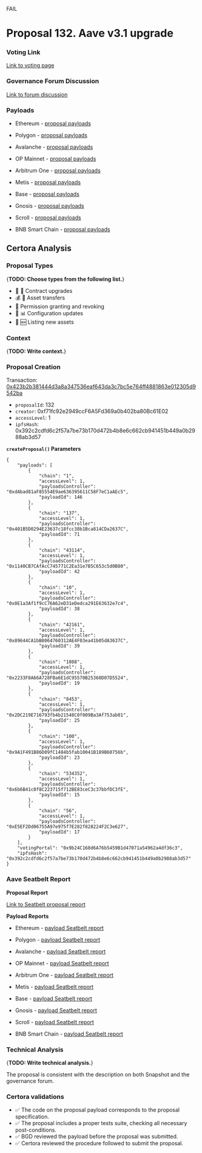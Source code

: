 FAIL
# Proposal 132. Aave v3.1 upgrade

### Voting Link
[Link to voting page](https://vote.onaave.com/proposal/?proposalId=132)

### Governance Forum Discussion
[Link to forum discussion](https://governance.aave.com/t/bgd-aave-v3-1-and-aave-origin/17305)

### Payloads

* Ethereum - [proposal payloads](https://etherscan.io/address/0x3bf13188225532Dbd685E2c61b78764F97082D7C)

* Polygon - [proposal payloads](https://polygonscan.com/address/0xA90ea303522c0df5028687aF2aD6D9231325Abe1)

* Avalanche - [proposal payloads](https://snowtrace.io/address/0x790B67496cB43b25527451Ff8f954e9198EC9bAb)

* OP Mainnet - [proposal payloads](https://optimistic.etherscan.io/address/0x9F6C2BC9464213b3C71B2b19A80fc3d56a48342F)

* Arbitrum One - [proposal payloads](https://arbiscan.io/address/0x9F6C2BC9464213b3C71B2b19A80fc3d56a48342F)

* Metis - [proposal payloads](https://explorer.metis.io/address/0x9720ce2Cd5742197D6793723B256282a8920Ed86)

* Base - [proposal payloads](https://basescan.org/address/0x0Ec40C6dA8C7fc6E39BBCe8c6f24c894389a69A7)

* Gnosis - [proposal payloads](https://gnosisscan.io/address/0xb7F0202604eF32AaAbdD79053a8777e928EdF70E)

* Scroll - [proposal payloads](https://scrollscan.com/address/0xa91a89a230568A86FC3E72610baeB0D917453790)

* BNB Smart Chain - [proposal payloads](https://bscscan.com/address/0xCa6dFc503f7024CB599Be40628232D74393C5d70)



## Certora Analysis

### Proposal Types
{**TODO: Choose types from the following list.**}
* :scroll: :small_red_triangle: Contract upgrades
* :moneybag: :receipt: Asset transfers
* :handshake: Permission granting and revoking
* :wrench: :bar_chart: Configuration updates
* :gem: :new: Listing new assets

### Context
{**TODO: Write context.**}

### Proposal Creation
Transaction: [0x423b2b381444d3a8a347536eaf643da3c7bc5e764ff4881863e012305d9542ba](https://etherscan.io/tx/0x423b2b381444d3a8a347536eaf643da3c7bc5e764ff4881863e012305d9542ba)
- `proposalId`: 132
- `creator`: 0xf71fc92e2949ccF6A5Fd369a0b402ba80Bc61E02
- `accessLevel`: 1
- `ipfsHash`: 0x392c2cdfd6c2f57a7be73b170d472b4b8e6c662cb941451b449a0b2988ab3d57

**`createProposal()` Parameters**
```
{
    "payloads": [
        {
            "chain": "1",
            "accessLevel": 1,
            "payloadsController": "0xdAbad81aF85554E9ae636395611C58F7eC1aAEc5",
            "payloadId": 146
        },
        {
            "chain": "137",
            "accessLevel": 1,
            "payloadsController": "0x401B5D0294E23637c18fcc38b1Bca814CDa2637C",
            "payloadId": 71
        },
        {
            "chain": "43114",
            "accessLevel": 1,
            "payloadsController": "0x1140CB7CAfAcC745771C2Ea31e7B5C653c5d0B80",
            "payloadId": 42
        },
        {
            "chain": "10",
            "accessLevel": 1,
            "payloadsController": "0x0E1a3Af1f9cC76A62eD31eDedca291E63632e7c4",
            "payloadId": 38
        },
        {
            "chain": "42161",
            "accessLevel": 1,
            "payloadsController": "0x89644CA1bB8064760312AE4F03ea41b05dA3637C",
            "payloadId": 39
        },
        {
            "chain": "1088",
            "accessLevel": 1,
            "payloadsController": "0x2233F8A66A728FBa6E1dC95570B25360D07D5524",
            "payloadId": 19
        },
        {
            "chain": "8453",
            "accessLevel": 1,
            "payloadsController": "0x2DC219E716793fb4b21548C0f009Ba3Af753ab01",
            "payloadId": 25
        },
        {
            "chain": "100",
            "accessLevel": 1,
            "payloadsController": "0x9A1F491B86D09fC1484b5fab10041B189B60756b",
            "payloadId": 23
        },
        {
            "chain": "534352",
            "accessLevel": 1,
            "payloadsController": "0x6b6B41c0f8C223715f712BE83ceC3c37bbfDC3fE",
            "payloadId": 15
        },
        {
            "chain": "56",
            "accessLevel": 1,
            "payloadsController": "0xE5EF2Dd06755A97e975f7E282f828224F2C3e627",
            "payloadId": 17
        }
    ],
    "votingPortal": "0x9b24C168d6A76b5459B1d47071a54962a4df36c3",
    "ipfsHash": "0x392c2cdfd6c2f57a7be73b170d472b4b8e6c662cb941451b449a0b2988ab3d57"
}
```

### Aave Seatbelt Report
**Proposal Report**

[Link to Seatbelt proposal report](https://github.com/bgd-labs/seatbelt-gov-v3/blob/main/reports/proposals/132.md)

**Payload Reports**

* Ethereum - [payload Seatbelt report](https://github.com/bgd-labs/seatbelt-gov-v3/blob/main/reports/payloads/1/0xdAbad81aF85554E9ae636395611C58F7eC1aAEc5/146.md)

* Polygon - [payload Seatbelt report](https://github.com/bgd-labs/seatbelt-gov-v3/blob/main/reports/payloads/137/0x401B5D0294E23637c18fcc38b1Bca814CDa2637C/71.md)

* Avalanche - [payload Seatbelt report](https://github.com/bgd-labs/seatbelt-gov-v3/blob/main/reports/payloads/43114/0x1140CB7CAfAcC745771C2Ea31e7B5C653c5d0B80/42.md)

* OP Mainnet - [payload Seatbelt report](https://github.com/bgd-labs/seatbelt-gov-v3/blob/main/reports/payloads/10/0x0E1a3Af1f9cC76A62eD31eDedca291E63632e7c4/38.md)

* Arbitrum One - [payload Seatbelt report](https://github.com/bgd-labs/seatbelt-gov-v3/blob/main/reports/payloads/42161/0x89644CA1bB8064760312AE4F03ea41b05dA3637C/39.md)

* Metis - [payload Seatbelt report](https://github.com/bgd-labs/seatbelt-gov-v3/blob/main/reports/payloads/1088/0x2233F8A66A728FBa6E1dC95570B25360D07D5524/19.md)

* Base - [payload Seatbelt report](https://github.com/bgd-labs/seatbelt-gov-v3/blob/main/reports/payloads/8453/0x2DC219E716793fb4b21548C0f009Ba3Af753ab01/25.md)

* Gnosis - [payload Seatbelt report](https://github.com/bgd-labs/seatbelt-gov-v3/blob/main/reports/payloads/100/0x9A1F491B86D09fC1484b5fab10041B189B60756b/23.md)

* Scroll - [payload Seatbelt report](https://github.com/bgd-labs/seatbelt-gov-v3/blob/main/reports/payloads/534352/0x6b6B41c0f8C223715f712BE83ceC3c37bbfDC3fE/15.md)

* BNB Smart Chain - [payload Seatbelt report](https://github.com/bgd-labs/seatbelt-gov-v3/blob/main/reports/payloads/56/0xE5EF2Dd06755A97e975f7E282f828224F2C3e627/17.md)


### Technical Analysis
{**TODO: Write technical analysis.**}

The proposal is consistent with the description on both Snapshot and the governance forum.

### Certora validations
* :white_check_mark: The code on the proposal payload corresponds to the proposal specification.
* :white_check_mark: The proposal includes a proper tests suite, checking all necessary post-conditions.
* :white_check_mark: BGD reviewed the payload before the proposal was submitted.
* :white_check_mark: Certora reviewed the procedure followed to submit the proposal.